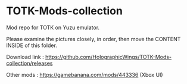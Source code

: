 # TOTK-Mods-collection
Mod repo for TOTK on Yuzu emulator.

Please examine the pictures closely, in order, then move the CONTENT INSIDE of this folder.

Download link : https://github.com/HolographicWings/TOTK-Mods-collection/releases

Other mods : https://gamebanana.com/mods/443336 (Xbox UI)